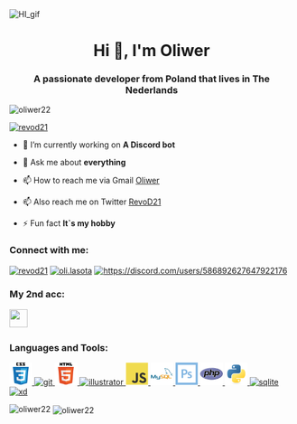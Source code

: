 <img src="https://media.giphy.com/media/ASd0Ukj0y3qMM/giphy.gif" alt="HI_gif" style="display: block; margin: 0 auto;">
<h1 align="center">Hi 👋, I'm Oliwer</h1>
<h3 align="center">A passionate developer from Poland that lives in The Nederlands</h3>

<p align="left"> <img src="https://komarev.com/ghpvc/?username=oliwer22&label=Profile%20views&color=08cde7&style=flat" alt="oliwer22" /> </p>

<p align="left"> <a href="https://twitter.com/revod21" target="blank"><img src="https://img.shields.io/twitter/follow/revod21?logo=twitter&style=for-the-badge" alt="revod21" /></a> </p>

- 🔭 I’m currently working on **A Discord bot**

- 💬 Ask me about **everything**

- 📫 How to reach me via Gmail [Oliwer](oliwer.w2209@gmail.com)
- 📫 Also reach me on Twitter [RevoD21](https://twitter.com/RevoD21)
- ⚡ Fun fact **It`s my hobby**

<h3 align="left">Connect with me:</h3>
<p align="left">
<a href="https://twitter.com/revod21" target="blank"><img align="center" src="https://raw.githubusercontent.com/rahuldkjain/github-profile-readme-generator/master/src/images/icons/Social/twitter.svg" alt="revod21" height="30" width="40" /></a>
<a href="https://fb.com/oli.lasota" target="blank"><img align="center" src="https://raw.githubusercontent.com/rahuldkjain/github-profile-readme-generator/master/src/images/icons/Social/facebook.svg" alt="oli.lasota" height="30" width="40" /></a>
<a href="https://discord.gg/https://discord.com/users/586892627647922176" target="blank"><img align="center" src="https://raw.githubusercontent.com/rahuldkjain/github-profile-readme-generator/master/src/images/icons/Social/discord.svg" alt="https://discord.com/users/586892627647922176" height="30" width="40" /></a>
<h3 align="left">My 2nd acc:</h3>
<a href="https://www.github.com/Revoqo" target="_blank" rel="noreferrer"><img src="https://raw.githubusercontent.com/danielcranney/readme-generator/main/public/icons/socials/github.svg" width="32" height="32" /></a> <a 
</p>

<h3 align="left">Languages and Tools:</h3>
<p align="left"> <a href="https://www.w3schools.com/css/" target="_blank" rel="noreferrer"> <img src="https://raw.githubusercontent.com/devicons/devicon/master/icons/css3/css3-original-wordmark.svg" alt="css3" width="40" height="40"/> </a> <a href="https://git-scm.com/" target="_blank" rel="noreferrer"> <img src="https://www.vectorlogo.zone/logos/git-scm/git-scm-icon.svg" alt="git" width="40" height="40"/> </a> <a href="https://www.w3.org/html/" target="_blank" rel="noreferrer"> <img src="https://raw.githubusercontent.com/devicons/devicon/master/icons/html5/html5-original-wordmark.svg" alt="html5" width="40" height="40"/> </a> <a href="https://www.adobe.com/in/products/illustrator.html" target="_blank" rel="noreferrer"> <img src="https://www.vectorlogo.zone/logos/adobe_illustrator/adobe_illustrator-icon.svg" alt="illustrator" width="40" height="40"/> </a> <a href="https://developer.mozilla.org/en-US/docs/Web/JavaScript" target="_blank" rel="noreferrer"> <img src="https://raw.githubusercontent.com/devicons/devicon/master/icons/javascript/javascript-original.svg" alt="javascript" width="40" height="40"/> </a> <a href="https://www.mysql.com/" target="_blank" rel="noreferrer"> <img src="https://raw.githubusercontent.com/devicons/devicon/master/icons/mysql/mysql-original-wordmark.svg" alt="mysql" width="40" height="40"/> </a> <a href="https://www.photoshop.com/en" target="_blank" rel="noreferrer"> <img src="https://raw.githubusercontent.com/devicons/devicon/master/icons/photoshop/photoshop-line.svg" alt="photoshop" width="40" height="40"/> </a> <a href="https://www.php.net" target="_blank" rel="noreferrer"> <img src="https://raw.githubusercontent.com/devicons/devicon/master/icons/php/php-original.svg" alt="php" width="40" height="40"/> </a> <a href="https://www.python.org" target="_blank" rel="noreferrer"> <img src="https://raw.githubusercontent.com/devicons/devicon/master/icons/python/python-original.svg" alt="python" width="40" height="40"/> </a> <a href="https://www.sqlite.org/" target="_blank" rel="noreferrer"> <img src="https://www.vectorlogo.zone/logos/sqlite/sqlite-icon.svg" alt="sqlite" width="40" height="40"/> </a> <a href="https://www.adobe.com/products/xd.html" target="_blank" rel="noreferrer"> <img src="https://cdn.worldvectorlogo.com/logos/adobe-xd.svg" alt="xd" width="40" height="40"/> </a> </p>

<p><img align="left" src="https://github-readme-stats.vercel.app/api/top-langs?username=oliwer22&show_icons=true&theme=dark&hide_border=true&locale=en&layout=compact" alt="oliwer22" /></p>

<p>&nbsp;<img align="center" src="https://github-readme-stats.vercel.app/api?username=oliwer22&show_icons=true&theme=dark&hide_border=true&locale=en" alt="oliwer22" /></p>
